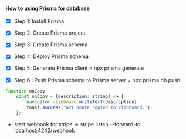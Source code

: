 #### How to using Prisma for database
- [x] Step 1: Install Prisma
- [x] Step 2: Create Prisma project
- [x] Step 3: Create Prisma schema
- [x]  Step 4: Deploy Prisma schema
- [x]  Step 5: Generate Prisma client = npx prisma generate
- [x] Step 6 : Push Prisma schema to Prisma server = npx prisma db push


```js
Function onCopy
    const onCopy = (description: string) => {
        navigator.clipboard.writeText(description);
        toast.success("API Route copied to clipboard.");
    };
```

- start webhook for stripe => stripe listen --forward-to localhost:4242/webhook
